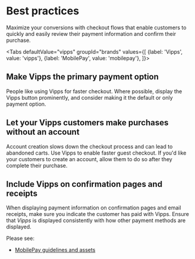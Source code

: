 <!-- START_METADATA
---
title: Vipps MobilePay best practices
sidebar_label: Best practices
sidebar_position: 60
hide_table_of_contents: true
pagination_next: null
pagination_prev: null
---

import ApiSchema from '@theme/ApiSchema';
import Tabs from '@theme/Tabs';
import TabItem from '@theme/TabItem';

END_METADATA -->

# Best practices

Maximize your conversions with checkout flows that enable customers to quickly and easily review their payment information and confirm their purchase.

<Tabs
defaultValue="vipps"
groupId="brands"
values={[
{label: 'Vipps', value: 'vipps'},
{label: 'MobilePay', value: 'mobilepay'},
]}>
<TabItem value="vipps">

## Make Vipps the primary payment option

People like using Vipps for faster checkout. Where possible, display the Vipps button prominently, and consider making it the default or only payment option.

## Let your Vipps customers make purchases without an account

Account creation slows down the checkout process and can lead to abandoned carts. Use Vipps to enable faster guest checkout. If you'd like your customers to create an account, allow them to do so after they complete their purchase.

## Include Vipps on confirmation pages and receipts

When displaying payment information on confirmation pages and email receipts, make sure you indicate the customer has paid with Vipps. Ensure that *Vipps* is displayed consistently with how other payment methods are displayed.

</TabItem>

<TabItem value="mobilepay">

Please see:

* [MobilePay guidelines and assets](https://www.mobilepaygroup.com/design#)

</TabItem>

</Tabs>